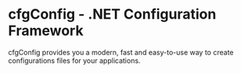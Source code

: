 # cfgConfig - .NET Configuration Framework
cfgConfig provides you a modern, fast and easy-to-use way to create
configurations files for your applications.